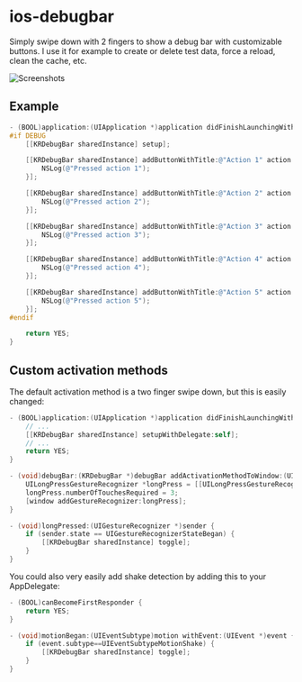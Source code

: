 # ios-debugbar

Simply swipe down with 2 fingers to show a debug bar with customizable buttons. I use it for example to create or delete test data, force a reload, clean the cache, etc.

![Screenshots](https://raw.github.com/kevinrenskers/ios-debugbar/master/screenshot.png)

## Example

```objective-c
- (BOOL)application:(UIApplication *)application didFinishLaunchingWithOptions:(NSDictionary *)launchOptions {
#if DEBUG
    [[KRDebugBar sharedInstance] setup];

    [[KRDebugBar sharedInstance] addButtonWithTitle:@"Action 1" action:^{
        NSLog(@"Pressed action 1");
    }];

    [[KRDebugBar sharedInstance] addButtonWithTitle:@"Action 2" action:^{
        NSLog(@"Pressed action 2");
    }];

    [[KRDebugBar sharedInstance] addButtonWithTitle:@"Action 3" action:^{
        NSLog(@"Pressed action 3");
    }];

    [[KRDebugBar sharedInstance] addButtonWithTitle:@"Action 4" action:^{
        NSLog(@"Pressed action 4");
    }];

    [[KRDebugBar sharedInstance] addButtonWithTitle:@"Action 5" action:^{
        NSLog(@"Pressed action 5");
    }];
#endif

    return YES;
}
```

## Custom activation methods

The default activation method is a two finger swipe down, but this is easily changed:

```objective-c
- (BOOL)application:(UIApplication *)application didFinishLaunchingWithOptions:(NSDictionary *)launchOptions {
    // ...
    [[KRDebugBar sharedInstance] setupWithDelegate:self];
    // ...
    return YES;
}

- (void)debugBar:(KRDebugBar *)debugBar addActivationMethodToWindow:(UIWindow *)window {
    UILongPressGestureRecognizer *longPress = [[UILongPressGestureRecognizer alloc] initWithTarget:self action:@selector(longPressed:)];
    longPress.numberOfTouchesRequired = 3;
    [window addGestureRecognizer:longPress];
}

- (void)longPressed:(UIGestureRecognizer *)sender {
    if (sender.state == UIGestureRecognizerStateBegan) {
        [[KRDebugBar sharedInstance] toggle];
    }
}
```

You could also very easily add shake detection by adding this to your AppDelegate:

```objective-c
- (BOOL)canBecomeFirstResponder {
    return YES;
}

- (void)motionBegan:(UIEventSubtype)motion withEvent:(UIEvent *)event {
    if (event.subtype==UIEventSubtypeMotionShake) {
        [[KRDebugBar sharedInstance] toggle];
    }
}
```
